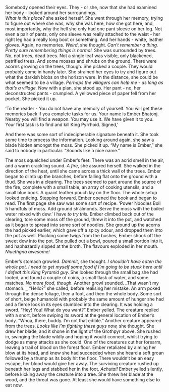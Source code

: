 
Somebody opened their eyes. They - or she, now that she had examined her body - looked around her surroundings.  
_What is this place?_ she asked herself. She went through her memory, trying to figure out where she was, why she was here, how she got here, and, most importantly, 
why the hell she only had one pant sleeve on her leg. Not even a pair of pants, only one sleeve was really attached to the waist - 
her right leg had a really long boot or something. And her hands - white, leather gloves. Again, no memories. _Weird_, she thought. _Can’t remember a thing._ 
_Pretty sure remembering things is normal._ She was surrounded by trees. No, not trees, dead trees. Not a single leaf was visible, only blackened, petrified trees. 
And some mosses and shrubs on the ground. There were acorns growing on the trees, though. She picked a couple. They would probably come in handy later. 
She strained her eyes to try and figure out what the darkish blobs on the horizon were. In the distance, she could be what seemed to be a village.
_Perhaps the villagers can help me - as long as that’s a village._ Now with a plan, she stood up. Her pant - no, her deconstructed pants - crumpled.
A yellowed piece of paper fell from her pocket. She picked it up. 

‘To the reader -
You do not have any memory of yourself. 
You will get these memories back if you complete tasks for us. 
Your name is Ember Bhatonj. Nearby you will find a weapon. You may use it. 
We have given it to you. Your first task is to find and kill King Pyrrhoid. 
Signed,’

And there was some sort of indecipherable signature beneath it. She took some time to process the information.
Looking around again, she saw a blade hidden amongst the moss. She picked it up. 
“My name is Ember,” she said to nobody in particular. “Sounds like a nice name.”

The moss squelched under Ember’s feet. There was an acrid smell in the air, and a warm crackling sound. _A fire_, she assured herself.
She walked in the direction of the heat, until she came across a thick wall of the trees. Ember began to climb up the branches, before falling flat onto the ground with a thud.
She was in a clearing. The trees seemed to part around the source of the fire, complete with a small table, an array of cooking utensils, and a small blue book. 
A quaint leather pouch lay on the floor. The whole setup looked enticing. Stepping forward, Ember opened the book and began to read. 
The first page she saw was some sort of recipe. 
‘Power Noodles
Boil 5 handfuls of moss. Add ground sh’almonds. Serve the moss with the boiled water mixed with dew.’
_I_ have _to try this._ Ember climbed back out of the clearing, tore some moss off the ground, threw it into the pot, and watched as it began to spread into some sort of noodles. 
She ground up the acorns the had picked earlier, which gave off a spicy odour, and dropped them into the pot as well. 
Plucking some twigs from the bushes, Ember shook off the sweet dew into the pot. She pulled out a bowl, poured a small portion into it, and haphazardly sipped at the broth. 
The flavours exploded in her mouth. _Niuethgna awesome!_

Ember’s stomach growled. _Dammit_, she thought. _I shouldn’t have eaten the whole pot._ 
_I need to get myself some food if I’m going to be stuck here until I defeat this King Pyramid guy._
She looked through the small bag she had looted, and found a couple of coins, a small flask of water, and some matches. _No more food, though._ Another growl sounded. 
_That wasn’t my stomach. _
“Hello?” she called, before realising her mistake. An arm poked through the dense foliage, then a foot, and then the whole body. 
Some sort of short, beige humanoid with probably the same amount of hunger she had and a fierce look in its eyes stumbled into the clearing. 
It was holding a sword. “Hey! You! What do you want?” Ember yelled. The creature replied with a snort, before swiping its sword at the general location of Ember’s body.
“Whoa, there, buddy. I’m not that edible.” Another creature appeared from the trees.
_Looks like I’m fighting these guys now,_ she thought. She drew her blade, and it shone in the light of the Grothpyr above. 
She rushed in, swinging the blade wildly and hoping it would connect, whilst trying to dodge as many attacks as she could. 
One of the creatures cut her forearm, leaving a trail of blood on the forest floor. 
Ember retaliated by aiming her blow at its head, and knew she had succeeded when she heard a soft groan followed by a thump as its body hit the floor. 
There wouldn’t be an easy escape, her blood would give her away. The surviving creature rushed up beneath her legs and stabbed her in the foot. _Achutai!_
Ember yelled silently, before kicking away the creature into a tree. She threw her blade at the wood, and the threat was gone. 
At least she would have something else to eat now.
